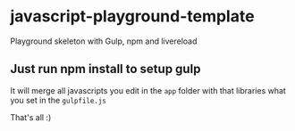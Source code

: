 # javascript-playground-template
Playground skeleton with Gulp, npm and livereload


## Just run npm install to setup gulp

It will merge all javascripts you edit in the ``app`` folder with that libraries what you set in the ``gulpfile.js``

That's all :)
